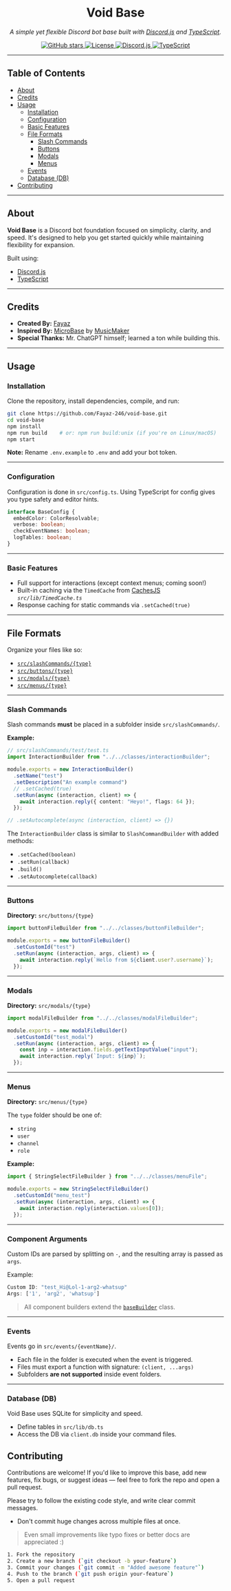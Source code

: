 <h1 align="center">Void Base</h1>
<p align="center"><em>A simple yet flexible Discord bot base built with <a href="https://discord.js.org/">Discord.js</a> and <a href="https://www.typescriptlang.org/">TypeScript</a>.</em></p>

<p align="center">
  <a href="https://github.com/Fayaz-246/void-base">
    <img src="https://img.shields.io/github/stars/Fayaz-246/void-base?style=flat-square" alt="GitHub stars">
  </a>
  <a href="https://opensource.org/licenses/MIT">
    <img src="https://img.shields.io/badge/License-MIT-blue.svg?style=flat-square" alt="License">
  </a>
  <a href="https://discord.js.org">
    <img src="https://img.shields.io/badge/discord.js-14.19.3-blue?style=flat-square&logo=discord" alt="Discord.js">
  </a>
  <a href="https://www.typescriptlang.org/">
    <img src="https://img.shields.io/badge/typescript-5.8.3-blue?style=flat-square&logo=typescript" alt="TypeScript">
  </a>
</p>

---

## Table of Contents

- [About](#about)
- [Credits](#credits)
- [Usage](#usage)
  - [Installation](#installation)
  - [Configuration](#configuration)
  - [Basic Features](#basic-features)
  - [File Formats](#file-formats)
    - [Slash Commands](#slash-commands)
    - [Buttons](#buttons)
    - [Modals](#modals)
    - [Menus](#menus)
  - [Events](#events)
  - [Database (DB)](#database-db)
- [Contributing](#contributing)

---

## About

**Void Base** is a Discord bot foundation focused on simplicity, clarity, and speed. It's designed to help you get started quickly while maintaining flexibility for expansion.

Built using:

- [Discord.js](https://discord.js.org/)
- [TypeScript](https://www.typescriptlang.org/)

---

## Credits

- **Created By:** [Fayaz](https://fayaz.is-a.dev/)
- **Inspired By:** [MicroBase](https://github.com/MusicMakerOwO/MicroBase) by [MusicMaker](https://github.com/MusicMakerOwO/)
- **Special Thanks:** Mr. ChatGPT himself; learned a ton while building this.

---

## Usage

### Installation

Clone the repository, install dependencies, compile, and run:

```bash
git clone https://github.com/Fayaz-246/void-base.git
cd void-base
npm install
npm run build    # or: npm run build:unix (if you're on Linux/macOS)
npm start
```

**Note:** Rename `.env.example` to `.env` and add your bot token.

---

### Configuration

Configuration is done in `src/config.ts`. Using TypeScript for config gives you type safety and editor hints.

```ts
interface BaseConfig {
  embedColor: ColorResolvable;
  verbose: boolean;
  checkEventNames: boolean;
  logTables: boolean;
}
```

---

### Basic Features

- Full support for interactions (except context menus; coming soon!)
- Built-in caching via the `TimedCache` from [CachesJS](https://cachesjs.com/) _`src/lib/TimedCache.ts`_
- Response caching for static commands via `.setCached(true)`

---

## File Formats

Organize your files like so:

- [`src/slashCommands/{type}`](#slash-commands)
- [`src/buttons/{type}`](#buttons)
- [`src/modals/{type}`](#modals)
- [`src/menus/{type}`](#menus)

---

### Slash Commands

Slash commands **must** be placed in a subfolder inside `src/slashCommands/`.

**Example:**

```ts
// src/slashCommands/test/test.ts
import InteractionBuilder from "../../classes/interactionBuilder";

module.exports = new InteractionBuilder()
  .setName("test")
  .setDescription("An example command")
  // .setCached(true)
  .setRun(async (interaction, client) => {
    await interaction.reply({ content: "Heyo!", flags: 64 });
  });

// .setAutocomplete(async (interaction, client) => {})
```

The `InteractionBuilder` class is similar to `SlashCommandBuilder` with added methods:

- `.setCached(boolean)`
- `.setRun(callback)`
- `.build()`
- `.setAutocomplete(callback)`

---

### Buttons

**Directory:** `src/buttons/{type}`

```ts
import buttonFileBuilder from "../../classes/buttonFileBuilder";

module.exports = new buttonFileBuilder()
  .setCustomId("test")
  .setRun(async (interaction, args, client) => {
    await interaction.reply(`Hello from ${client.user?.username}`);
  });
```

---

### Modals

**Directory:** `src/modals/{type}`

```ts
import modalFileBuilder from "../../classes/modalFileBuilder";

module.exports = new modalFileBuilder()
  .setCustomId("test_modal")
  .setRun(async (interaction, args, client) => {
    const inp = interaction.fields.getTextInputValue("input");
    await interaction.reply(`Input: ${inp}`);
  });
```

---

### Menus

**Directory:** `src/menus/{type}`

The `type` folder should be one of:

- `string`
- `user`
- `channel`
- `role`

**Example:**

```ts
import { StringSelectFileBuilder } from "../../classes/menuFile";

module.exports = new StringSelectFileBuilder()
  .setCustomId("menu_test")
  .setRun(async (interaction, args, client) => {
    await interaction.reply(interaction.values[0]);
  });
```

---

### Component Arguments

Custom IDs are parsed by splitting on `-`, and the resulting array is passed as `args`.

Example:

```ts
Custom ID: "test_Hi@Lol-1-arg2-whatsup"
Args: ['1', 'arg2', 'whatsup']
```

> All component builders extend the [`baseBuilder`](https://github.com/Fayaz-246/void-base/blob/main/src/lib/baseBuilder.ts) class.

---

### Events

Events go in `src/events/{eventName}/`.

- Each file in the folder is executed when the event is triggered.
- Files must export a function with signature: `(client, ...args)`
- Subfolders **are not supported** inside event folders.

---

### Database (DB)

Void Base uses SQLite for simplicity and speed.

- Define tables in `src/lib/db.ts`
- Access the DB via `client.db` inside your command files.

## Contributing

Contributions are welcome! If you'd like to improve this base, add new features, fix bugs, or suggest ideas — feel free to fork the repo and open a pull request.

Please try to follow the existing code style, and write clear commit messages.

- Don't commit huge changes across multiple files at once.

> Even small improvements like typo fixes or better docs are appreciated :)

```sh
1. Fork the repository
2. Create a new branch (`git checkout -b your-feature`)
3. Commit your changes (`git commit -m "Added awesome feature"`)
4. Push to the branch (`git push origin your-feature`)
5. Open a pull request
```
